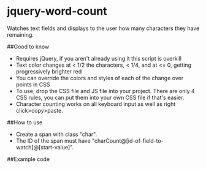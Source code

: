 # jquery-word-count
Watches text fields and displays to the user how many characters they have remaining.

##Good to know
* Requires jQuery, if you aren't already using it this script is overkill
* Text color changes at < 1/2 the characters, < 1/4, and at <= 0, getting progressively brighter red
* You can override the colors and styles of each of the change over points in CSS
* To use, drop the CSS file and JS file into your project.  There are only 4 CSS rules, you can put them into your own CSS file if that's easier.
* Character counting works on all keyboard input as well as right click>copy>paste.

##How to use
* Create a span with class "char".  
* The ID of the span must have "charCount@[id-of-field-to-watch]@[start-value]".

##Example code
    <span class="char" id="charCount@test@10"></span>
    
